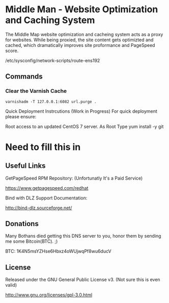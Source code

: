 # Middle Man - Website Optimization and Caching System

The Middle Map website optimization and cacheing system acts as a proxy for websites. While being proxied, the site content gets optimizted and cached, which dramatically improves site proformance and PageSpeed score. 



/etc/sysconfig/network-scripts/route-ens192




## Commands 

### Clear the Varnish Cache 

```
varnishadm -T 127.0.0.1:6082 url.purge .
```

Quick Deployment Instrcutions (Work in Progress)
For quick deployment please ensure:

Root access to an updated CentOS 7 server.
As Root Type
yum install -y git
# Need to fill this in

## Useful Links
GetPageSpeed RPM Repository: (Unfortunatly It's a Paid Service)

https://www.getpagespeed.com/redhat

Bind with DLZ Support Documentation:

http://bind-dlz.sourceforge.net/

## Donations
Many Bothans died getting this DNS server to you, honor them by sending me some Bitcoin(BTC). ;)

BTC: 1K4N5msYZHse6Hbxz4oWUjwqPf8wu6ducV

## License
Released under the GNU General Public License v3. (Not sure this is even valid)

http://www.gnu.org/licenses/gpl-3.0.html

